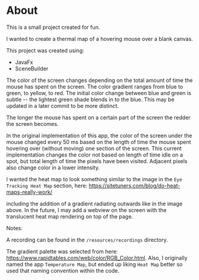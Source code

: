 # About

This is a small project created for fun. 

I wanted to create a thermal map of a hovering mouse over a blank canvas. 

This project was created using:  
- JavaFx
- SceneBuilder

The color of the screen changes depending on the total amount of time the mouse has spent on the screen. The color 
gradient ranges from blue to green, to yellow, to red. The initial color change between blue and green is subtle -- the 
lightest green shade blends in to the blue. This may be updated in a later commit to be more distinct.

The longer the mouse has spent on a certain part of the screen the redder the screen becomes. 

In the original implementation of this app, the color of the screen under the mouse changed every 50 ms based on the 
length of time the mouse spent hovering over (without moving) one section of the screen. This current implementation
changes the color not based on length of time idle on a spot, but total length of time the pixels have been visited. 
Adjacent pixels also change color in a lower intensity.  

I wanted the heat map to look something similar to the image in the `Eye Tracking Heat Map` section, here:
https://sitetuners.com/blog/do-heat-maps-really-work/

including the addition of a gradient radiating outwards like in the image above. 
In the future, I may add a webview on the screen with the translucent heat map rendering on top of the page.

Notes: 

A recording can be found in the `/resources/recordings` directory.

The gradient palette was selected from here: https://www.rapidtables.com/web/color/RGB_Color.html.
Also, I originally named the app `Temperature Map`, but ended up liking `Heat Map` better so used that naming convention 
within the code. 

